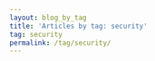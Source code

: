 ```yaml
---
layout: blog_by_tag
title: 'Articles by tag: security'
tag: security
permalink: /tag/security/
---
```


